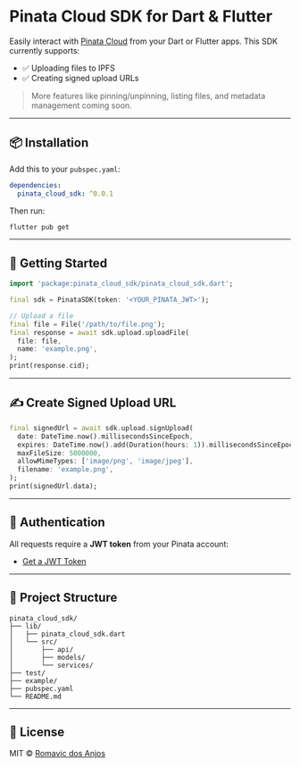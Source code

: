 # Pinata Cloud SDK for Dart & Flutter

Easily interact with [Pinata Cloud](https://www.pinata.cloud/) from your Dart or Flutter apps. This SDK currently supports:

- ✅ Uploading files to IPFS
- ✅ Creating signed upload URLs

> More features like pinning/unpinning, listing files, and metadata management coming soon.

---

## 📦 Installation

Add this to your `pubspec.yaml`:

```yaml
dependencies:
  pinata_cloud_sdk: ^0.0.1
```

Then run:

```bash
flutter pub get
```

---

## 🚀 Getting Started

```dart
import 'package:pinata_cloud_sdk/pinata_cloud_sdk.dart';

final sdk = PinataSDK(token: '<YOUR_PINATA_JWT>');

// Upload a file
final file = File('/path/to/file.png');
final response = await sdk.upload.uploadFile(
  file: file,
  name: 'example.png',
);
print(response.cid);
```

---

## ✍️ Create Signed Upload URL

```dart
final signedUrl = await sdk.upload.signUpload(
  date: DateTime.now().millisecondsSinceEpoch,
  expires: DateTime.now().add(Duration(hours: 1)).millisecondsSinceEpoch,
  maxFileSize: 5000000,
  allowMimeTypes: ['image/png', 'image/jpeg'],
  filename: 'example.png',
);
print(signedUrl.data);
```

---

## 🔐 Authentication
All requests require a **JWT token** from your Pinata account:
- [Get a JWT Token](https://app.pinata.cloud/developers/keys)

---

## 📁 Project Structure
```
pinata_cloud_sdk/
├── lib/
│   ├── pinata_cloud_sdk.dart
│   └── src/
│       ├── api/
│       ├── models/
│       └── services/
├── test/
├── example/
├── pubspec.yaml
└── README.md
```

---

## 📄 License
MIT © [Romavic dos Anjos](https://github.com/romavicdosanjos)

